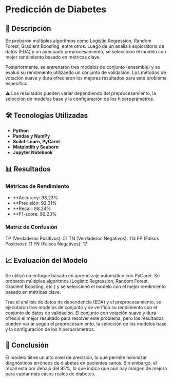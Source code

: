 # Predicción de Diabetes

## 📌 Descripción

Se probaron múltiples algoritmos como Logistic Regression, Random Forest, Gradient Boosting, entre otros. Luego de un análisis exploratorio de datos (EDA) y un adecuado preprocesamiento, se seleccionó el modelo con mejor rendimiento basado en métricas clave.

Posteriormente, se entrenaron tres modelos de conjunto (ensemble) y se evaluó su rendimiento utilizando un conjunto de validación. Los métodos de votación suave y dura ofrecieron los mejores resultados para este problema específico.

⚠️ Los resultados pueden variar dependiendo del preprocesamiento, la selección de modelos base y la configuración de los hiperparámetros.

## 🛠 Tecnologías Utilizadas

- **Python**
- **Pandas y NumPy**
- **Scikit-Learn, PyCaret**
- **Matplotlib y Seaborn**
- **Jupyter Notebook**

## 📊 Resultados

### Métricas de Rendimiento

- **Accuracy: 93.23%
- **Precisión: 92.31%
- **Recall: 88.24%
- **F1-score: 90.23%

### Matriz de Confusión

TP (Verdaderos Positivos): 51
TN (Verdaderos Negativos): 113
FP (Falsos Positivos): 11
FN (Falsos Negativos): 17

## 📈 Evaluación del Modelo

Se utilizó un enfoque basado en aprendizaje automático con PyCaret. Se probaron múltiples algoritmos (Logistic Regression, Random Forest, Gradient Boosting, etc.) y se seleccionó el modelo con el mejor rendimiento basado en métricas clave.

Tras el análisis de datos de dependencia (EDA) y el preprocesamiento, se ejecutaron tres modelos de conjunto y se verificó su rendimiento con el conjunto de datos de validación. El conjunto con votación suave y dura ofreció el mejor resultado para resolver este problema, pero los resultados pueden variar según el preprocesamiento, la selección de los modelos base y la configuración de los hiperparámetros.

## 🏁 Conclusión

El modelo tiene un alto nivel de precisión, lo que permite minimizar diagnósticos erróneos de diabetes en pacientes sanos. Sin embargo, el recall está por debajo del 95%, lo que indica que aún hay margen de mejora para captar más casos reales de diabetes.
